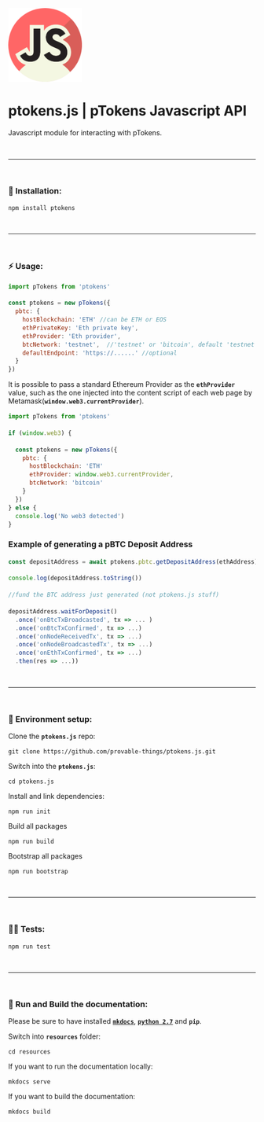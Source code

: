 <img src="./resources/docs/img/ptokens-js.png" width="150" height="150">

# ptokens.js | pTokens Javascript API

Javascript module for interacting with pTokens.

&nbsp;

***

&nbsp;

### :rocket: Installation:

```
npm install ptokens
```

&nbsp;

***

&nbsp;

### :zap: Usage: 

```js
import pTokens from 'ptokens'

const ptokens = new pTokens({
  pbtc: {
    hostBlockchain: 'ETH' //can be ETH or EOS
    ethPrivateKey: 'Eth private key',
    ethProvider: 'Eth provider',
    btcNetwork: 'testnet',  //'testnet' or 'bitcoin', default 'testnet'
    defaultEndpoint: 'https://......' //optional
  }
})
```
It is possible to pass a standard Ethereum Provider as the __`ethProvider`__ value, such as the one injected 
into the content script of each web page by Metamask(__`window.web3.currentProvider`__).

```js
import pTokens from 'ptokens'

if (window.web3) {
  
  const ptokens = new pTokens({
    pbtc: {
      hostBlockchain: 'ETH'
      ethProvider: window.web3.currentProvider,
      btcNetwork: 'bitcoin'
    }
  })
} else {
  console.log('No web3 detected')
}
```

### Example of generating a pBTC Deposit Address

```js
const depositAddress = await ptokens.pbtc.getDepositAddress(ethAddress)

console.log(depositAddress.toString())
    
//fund the BTC address just generated (not ptokens.js stuff)

depositAddress.waitForDeposit()
  .once('onBtcTxBroadcasted', tx => ... )
  .once('onBtcTxConfirmed', tx => ...)
  .once('onNodeReceivedTx', tx => ...)
  .once('onNodeBroadcastedTx', tx => ...)
  .once('onEthTxConfirmed', tx => ...)
  .then(res => ...))
```

&nbsp;

***

&nbsp;

### :house_with_garden: Environment setup:

Clone the __`ptokens.js`__ repo:

```
git clone https://github.com/provable-things/ptokens.js.git
```

Switch into the __`ptokens.js`__:

```
cd ptokens.js
```

Install and link dependencies:

```
npm run init
```

Build all packages

```
npm run build
```

Bootstrap all packages

```
npm run bootstrap
```

&nbsp;

***

&nbsp;

### :guardsman: Tests:

```
npm run test
```

&nbsp;

***

&nbsp;

### :page_with_curl: Run and Build the documentation:

Please be sure to have installed [__`mkdocs`__](https://www.mkdocs.org/), [__`python 2.7`__](https://www.python.org/) and __`pip`__.

Switch into __`resources`__ folder:

```
cd resources
```

If you want to run the documentation locally:

```
mkdocs serve
```

If you want to build the documentation:

```
mkdocs build
```
